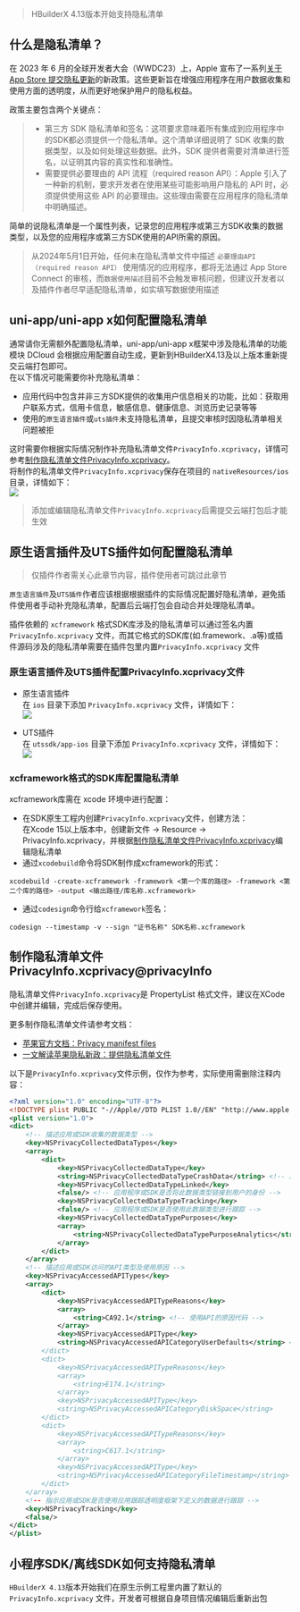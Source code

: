 
>HBuilderX 4.13版本开始支持隐私清单  

## 什么是隐私清单？
在 2023 年 6 月的全球开发者大会（WWDC23）上，Apple 宣布了一系列[关于 App Store 提交隐私更新](https://developer.apple.com/cn/news/?id=3d8a9yyh)的新政策。这些更新旨在增强应用程序在用户数据收集和使用方面的透明度，从而更好地保护用户的隐私权益。 

政策主要包含两个关键点：
> * 第三方 SDK 隐私清单和签名：这项要求意味着所有集成到应用程序中的SDK都必须提供一个隐私清单。这个清单详细说明了 SDK 收集的数据类型，以及如何处理这些数据。此外，SDK 提供者需要对清单进行签名，以证明其内容的真实性和准确性。
> * 需要提供必要理由的 API 流程（required reason API）：Apple 引入了一种新的机制，要求开发者在使用某些可能影响用户隐私的 API 时，必须提供使用这些 API 的必要理由。这些理由需要在应用程序的隐私清单中明确描述。  

简单的说隐私清单是一个属性列表，记录您的应用程序或第三方SDK收集的数据类型，以及您的应用程序或第三方SDK使用的API所需的原因。

> 从2024年5月1日开始，任何未在隐私清单文件中描述 `必要理由API（required reason API）` 使用情况的应用程序，都将无法通过 App Store Connect 的审核，而`数据使用描述`目前不会触发审核问题，但建议开发者以及插件作者尽早适配隐私清单，如实填写数据使用描述


## uni-app/uni-app x如何配置隐私清单  
通常请你无需额外配置隐私清单，uni-app/uni-app x框架中涉及隐私清单的功能模块 DCloud 会根据应用配置自动生成，更新到HBuilderX4.13及以上版本重新提交云端打包即可。  
在以下情况可能需要你补充隐私清单：  
- 应用代码中包含并非三方SDK提供的收集用户信息相关的功能，比如：获取用户联系方式，信用卡信息，敏感信息、健康信息、浏览历史记录等等  
- 使用的`原生语言插件`或`uts插件`未支持隐私清单，且提交审核时因隐私清单相关问题被拒  

这时需要你根据实际情况制作补充隐私清单文件`PrivacyInfo.xcprivacy`，详情可参考[制作隐私清单文件PrivacyInfo.xcprivacy](#privacyInfo)。  
将制作的私清单文件`PrivacyInfo.xcprivacy`保存在项目的 `nativeResources/ios` 目录，详情如下：  
![](https://web-ext-storage.dcloud.net.cn/doc/app/ios/app-setup-ios-privacyinfo.jpg)

> 添加或编辑隐私清单文件`PrivacyInfo.xcprivacy`后需提交云端打包后才能生效  


## 原生语言插件及UTS插件如何配置隐私清单  

> 仅插件作者需关心此章节内容，插件使用者可跳过此章节  

`原生语言插件`及`UTS插件`作者应该根据根据插件的实际情况配置好隐私清单，避免插件使用者手动补充隐私清单，配置后云端打包会自动合并处理隐私清单。  

插件依赖的 `xcframework` 格式SDK库涉及的隐私清单可以通过签名内置 `PrivacyInfo.xcprivacy` 文件，而其它格式的SDK库(如.framework、.a等)或插件源码涉及的隐私清单需要在插件包里内置`PrivacyInfo.xcprivacy` 文件  

### 原生语言插件及UTS插件配置PrivacyInfo.xcprivacy文件  

- 原生语言插件  
在 `ios` 目录下添加 `PrivacyInfo.xcprivacy` 文件，详情如下：  
![](https://web-ext-storage.dcloud.net.cn/doc/app/ios/native-plugin-setup-ios-privacyinfo.jpg)

- UTS插件  
在 `utssdk/app-ios` 目录下添加 `PrivacyInfo.xcprivacy` 文件，详情如下：  
![](https://web-ext-storage.dcloud.net.cn/doc/app/ios/uts-setup-ios-privacyinfo.jpg)

### xcframework格式的SDK库配置隐私清单  

xcframework库需在 xcode 环境中进行配置：  
- 在SDK原生工程内创建`PrivacyInfo.xcprivacy`文件，创建方法：  
在Xcode 15以上版本中，创建新文件 -> Resource -> PrivacyInfo.xcprivacy，并根据[制作隐私清单文件PrivacyInfo.xcprivacy](#privacyInfo)编辑隐私清单
- 通过`xcodebuild`命令将SDK制作成xcframework的形式：  
```
xcodebuild -create-xcframework -framework <第一个库的路径> -framework <第二个库的路径> -output <输出路径/库名称.xcframework>
```
- 通过`codesign`命令行给`xcframework`签名：  
```
codesign --timestamp -v --sign "证书名称" SDK名称.xcframework
```


## 制作隐私清单文件PrivacyInfo.xcprivacy@privacyInfo  

隐私清单文件`PrivacyInfo.xcprivacy`是 PropertyList 格式文件，建议在XCode中创建并编辑，完成后保存使用。

更多制作隐私清单文件请参考文档：
* [苹果官方文档：Privacy manifest files](https://developer.apple.com/documentation/bundleresources/privacy_manifest_files)  
* [一文解读苹果隐私新政：提供隐私清单文件](https://juejin.cn/post/7260752483054600252)  

以下是`PrivacyInfo.xcprivacy`文件示例，仅作为参考，实际使用需删除注释内容：  
```xml
<?xml version="1.0" encoding="UTF-8"?>
<!DOCTYPE plist PUBLIC "-//Apple//DTD PLIST 1.0//EN" "http://www.apple.com/DTDs/PropertyList-1.0.dtd">
<plist version="1.0">
<dict>
    <!-- 描述应用或SDK收集的数据类型 -->
	<key>NSPrivacyCollectedDataTypes</key>
	<array>
		<dict>
			<key>NSPrivacyCollectedDataType</key>
			<string>NSPrivacyCollectedDataTypeCrashData</string> <!-- 用于标识应用或SDK收集的数据类型 -->
			<key>NSPrivacyCollectedDataTypeLinked</key>
			<false/> <!-- 应用程序或SDK是否将此数据类型链接到用户的身份 -->
			<key>NSPrivacyCollectedDataTypeTracking</key>
			<false/> <!-- 应用程序或SDK是否使用此数据类型进行跟踪 -->
			<key>NSPrivacyCollectedDataTypePurposes</key>
			<array>
				<string>NSPrivacyCollectedDataTypePurposeAnalytics</string> <!-- 收集数据的原因/目的 -->
			</array>
		</dict>
	</array>
	<!-- 描述应用或SDK访问的API类型及使用原因 -->
	<key>NSPrivacyAccessedAPITypes</key>
	<array>
		<dict>
			<key>NSPrivacyAccessedAPITypeReasons</key>
			<array>
				<string>CA92.1</string> <!-- 使用API的原因代码 -->
			</array>
			<key>NSPrivacyAccessedAPIType</key>
			<string>NSPrivacyAccessedAPICategoryUserDefaults</string> <!-- 标记应用程序必要理由的API类型 ->
		</dict>
		<dict>
			<key>NSPrivacyAccessedAPITypeReasons</key>
			<array>
				<string>E174.1</string>
			</array>
			<key>NSPrivacyAccessedAPIType</key>
			<string>NSPrivacyAccessedAPICategoryDiskSpace</string>
		</dict>
		<dict>
			<key>NSPrivacyAccessedAPITypeReasons</key>
			<array>
				<string>C617.1</string>
			</array>
			<key>NSPrivacyAccessedAPIType</key>
			<string>NSPrivacyAccessedAPICategoryFileTimestamp</string>
		</dict>
	</array>
	<!-- 指示应用或SDK是否使用应用跟踪透明度框架下定义的数据进行跟踪 -->
	<key>NSPrivacyTracking</key>
	<false/>
</dict>
</plist>

```

## 小程序SDK/离线SDK如何支持隐私清单
`HBuilderX 4.13`版本开始我们在原生示例工程里内置了默认的`PrivacyInfo.xcprivacy` 文件，开发者可根据自身项目情况编辑后重新出包  





